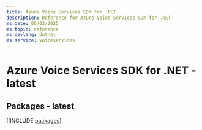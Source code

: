 ```yaml
---
title: Azure Voice Services SDK for .NET
description: Reference for Azure Voice Services SDK for .NET
ms.date: 06/03/2025
ms.topic: reference
ms.devlang: dotnet
ms.service: voiceservices
---
```

# Azure Voice Services SDK for .NET - latest
## Packages - latest
[!INCLUDE [packages](voice-services-index.md)]